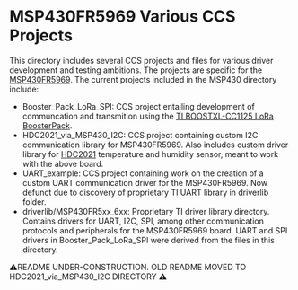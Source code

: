 # MSP430FR5969 Various CCS Projects
This directory includes several CCS projects and files for various driver development and testing ambitions. The projects are specific for the [MSP430FR5969](https://ww/ti.com/tool/MSP-EXP430FR5969?DCMP=mcugen&HQS=ep-mcu-msp-mcugen-mspblog-pf1-en). The current projects included in the MSP430 directory include:

* Booster_Pack_LoRa_SPI: CCS project entailing development of communcation and transmition using the [TI BOOSTXL-CC1125 LoRa BoosterPack](https://www.ti.com/tool/BOOSTXL-CC1125).
* HDC2021_via_MSP430_I2C: CCS project containing custom I2C communication library for MSP430FR5969. Also includes custom driver library for [HDC2021](https://www.ti.com/product/HDC2021?utm_source=google&utm_medium=cpc&utm_campaign=asc-null-null-GPN_EN-cpc-pf-google-wwe&utm_content=HDC2021&ds_k=HDC2021&DCM=yes&gclid=CjwKCAjwivemBhBhEiwAJxNWNy875bwFKBnv9r-xLXOkZse5OFJSX0_3rTlIcTxieNfiUW1rvup9-BoC60QQAvD_BwE&gclsrc=aw.ds) temperature and humidity sensor, meant to work with the above board.
* UART_example: CCS project containing work on the creation of a custom UART communication driver for the MSP430FR5969. Now defunct due to discovery of proprietary TI UART library in driverlib folder.
* driverlib/MSP430FR5xx_6xx: Proprietary TI driver library directory. Contains drivers for UART, I2C, SPI, among other communication protocols and peripherals for the MSP430FR5969 board. UART and SPI drivers in Booster_Pack_LoRa_SPI were derived from the files in this directory.

:warning:README UNDER-CONSTRUCTION. OLD README MOVED TO HDC2021_via_MSP430_I2C DIRECTORY :warning:
